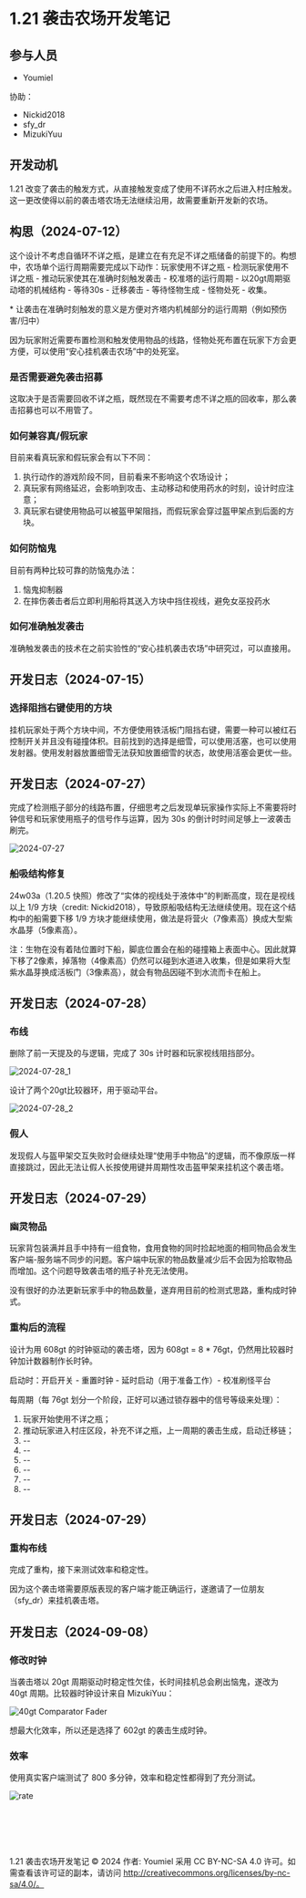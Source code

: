 # 1.21 袭击农场开发笔记

## 参与人员

- Youmiel

协助：
- Nickid2018
- sfy_dr
- MizukiYuu

## 开发动机

1.21 改变了袭击的触发方式，从直接触发变成了使用不详药水之后进入村庄触发。这一更改使得以前的袭击塔农场无法继续沿用，故需要重新开发新的农场。

## 构思（2024-07-12）

这个设计不考虑自循环不详之瓶，是建立在有充足不详之瓶储备的前提下的。构想中，农场单个运行周期需要完成以下动作：玩家使用不详之瓶 - 检测玩家使用不详之瓶 - 推动玩家使其在准确时刻触发袭击 - 校准塔的运行周期 - 以20gt周期驱动塔的机械结构 - 等待30s - 迁移袭击 - 等待怪物生成 - 怪物处死 - 收集。

\* 让袭击在准确时刻触发的意义是方便对齐塔内机械部分的运行周期（例如预伤害/归中）

因为玩家附近需要布置检测和触发使用物品的线路，怪物处死布置在玩家下方会更方便，可以使用“安心挂机袭击农场”中的处死室。

### 是否需要避免袭击招募

这取决于是否需要回收不详之瓶，既然现在不需要考虑不详之瓶的回收率，那么袭击招募也可以不用管了。

### 如何兼容真/假玩家

目前来看真玩家和假玩家会有以下不同：

1. 执行动作的游戏阶段不同，目前看来不影响这个农场设计；
2. 真玩家有网络延迟，会影响到攻击、主动移动和使用药水的时刻，设计时应注意；
3. 真玩家右键使用物品可以被盔甲架阻挡，而假玩家会穿过盔甲架点到后面的方块。

### 如何防恼鬼

目前有两种比较可靠的防恼鬼办法：

1. 恼鬼抑制器
2. 在摔伤袭击者后立即利用船将其送入方块中挡住视线，避免女巫投药水

### 如何准确触发袭击

准确触发袭击的技术在之前实验性的“安心挂机袭击农场”中研究过，可以直接用。


## 开发日志（2024-07-15）

### 选择阻挡右键使用的方块

挂机玩家处于两个方块中间，不方便使用铁活板门阻挡右键，需要一种可以被红石控制开关并且没有碰撞体积。目前找到的选择是细雪，可以使用活塞，也可以使用发射器。使用发射器放置细雪无法获知放置细雪的状态，故使用活塞会更优一些。


## 开发日志（2024-07-27）

完成了检测瓶子部分的线路布置，仔细思考之后发现单玩家操作实际上不需要将时钟信号和玩家使用瓶子的信号作与运算，因为 30s 的倒计时时间足够上一波袭击刷完。

![2024-07-27](./img/raid_farm/2024-07-27_01.40.37.png)

### 船吸结构修复

24w03a（1.20.5 快照）修改了“实体的视线处于液体中”的判断高度，现在是视线以上 1/9 方块（credit: Nickid2018），导致原船吸结构无法继续使用。现在这个结构中的船需要下移 1/9 方块才能继续使用，做法是将营火（7像素高）换成大型紫水晶芽（5像素高）。

注：生物在没有着陆位置时下船，脚底位置会在船的碰撞箱上表面中心。因此就算下移了2像素，掉落物（4像素高）仍然可以碰到水道进入收集，但是如果将大型紫水晶芽换成活板门（3像素高），就会有物品因碰不到水流而卡在船上。


## 开发日志（2024-07-28）

### 布线

删除了前一天提及的与逻辑，完成了 30s 计时器和玩家视线阻挡部分。

![2024-07-28_1](./img/raid_farm/2024-07-28_02.00.38.png)

设计了两个20gt比较器环，用于驱动平台。

![2024-07-28_2](./img/raid_farm/2024-07-28_02.56.44.png)

### 假人

发现假人与盔甲架交互失败时会继续处理“使用手中物品”的逻辑，而不像原版一样直接跳过，因此无法让假人长按使用键并周期性攻击盔甲架来挂机这个袭击塔。


## 开发日志（2024-07-29）

### 幽灵物品

玩家背包装满并且手中持有一组食物，食用食物的同时捡起地面的相同物品会发生客户端-服务端不同步的问题。客户端中玩家的物品数量减少后不会因为拾取物品而增加。这个问题导致袭击塔的瓶子补充无法使用。

没有很好的办法更新玩家手中的物品数量，遂弃用目前的检测式思路，重构成时钟式。


### 重构后的流程

设计为用 608gt 的时钟驱动的袭击塔，因为 608gt = 8 * 76gt，仍然用比较器时钟加计数器制作长时钟。

启动时：开启开关 - 重置时钟 - 延时启动（用于准备工作）- 校准刷怪平台

每周期（每 76gt 划分一个阶段，正好可以通过锁存器中的信号等级来处理）：

1. 玩家开始使用不详之瓶；
2. 推动玩家进入村庄区段，补充不详之瓶，上一周期的袭击生成，启动迁移链；
3. --
4. --
5. --
6. --
7. --
8. --

## 开发日志（2024-07-29）

### 重构布线

完成了重构，接下来测试效率和稳定性。

因为这个袭击塔需要原版表现的客户端才能正确运行，遂邀请了一位朋友（sfy_dr）来挂机袭击塔。

## 开发日志（2024-09-08）

### 修改时钟

当袭击塔以 20gt 周期驱动时稳定性欠佳，长时间挂机总会刷出恼鬼，遂改为 40gt 周期。比较器时钟设计来自 MizukiYuu：

![40gt Comparator Fader](<./img/raid_farm/40gt Comparator Fader by MizukiYuu.png>)

想最大化效率，所以还是选择了 602gt 的袭击生成时钟。

### 效率

使用真实客户端测试了 800 多分钟，效率和稳定性都得到了充分测试。

![rate](./img/raid_farm/rate.png)



<br>
<br>
<br>
<br>

1.21 袭击农场开发笔记 © 2024 作者: Youmiel 采用 CC BY-NC-SA 4.0 许可。如需查看该许可证的副本，请访问 http://creativecommons.org/licenses/by-nc-sa/4.0/。